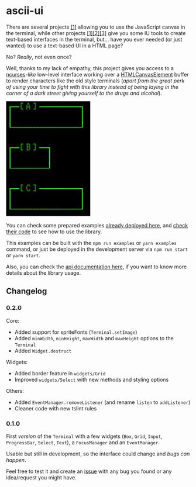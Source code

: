 # ascii-ui

There are several projects [[1]](https://www.npmjs.com/package/term-canvas) allowing you to use the JavaScript canvas in the terminal, while other projects [[1]](https://github.com/chjj/blessed)[[2]](https://github.com/ghaiklor/terminal-canvas)[[3]](https://www.npmjs.com/package/terminal-kit) give you some IU tools to create text-based interfaces in the terminal, but... have you ever needed (or just wanted) to use a text-based UI in a HTML page?

No? _Really_, not even once?

Well, thanks to my lack of empathy, this project gives you access to a [ncurses](https://www.gnu.org/software/ncurses/ncurses.html)_-like_ low-level interface working over a [HTMLCanvasElement](https://developer.mozilla.org/en-US/docs/Web/API/HTMLCanvasElement) buffer to render characters like the old style terminals (_apart from the great perk of using your time to fight with this library instead of being laying in the corner of a dark street giving yourself to the drugs and alcohol_).

![Input Widget demo](assets/demo-input.gif)

You can check some prepared examples [already deployed here](https://ascii-ui.danikaze.com), and [check their code](./examples) to see how to use the library.

This examples can be built with the `npm run examples` or `yarn examples` command, or just be deployed in the development server via `npm run start` or `yarn start`.

Also, you can check the [api documentation here](./docs), if you want to know more details about the library usage.

## Changelog

### 0.2.0

Core:
- Added support for spriteFonts (`Terminal.setImage`)
- Added `minWidth`, `minHeight`, `maxWidth` and `maxHeight` options to the `Terminal`
- Added `Widget.destruct`

Widgets:
- Added border feature in `widgets/Grid`
- Improved `widgets/Select` with new methods and styling options

Others:
- Added `EventManager.removeListener` (and rename `listen` to `addListener`)
- Cleaner code with new tslint rules

### 0.1.0

First _version_ of the `Terminal` with a few widgets (`Box`, `Grid`, `Input`, `ProgressBar`, `Select`, `Text`), a `FocusManager` and an `EventManager`.

Usable but still in development, so the interface could change and _bugs can happen_.

Feel free to test it and create an [issue](https://github.com/danikaze/ascii-ui/issues) with any bug you found or any idea/request you might have.

